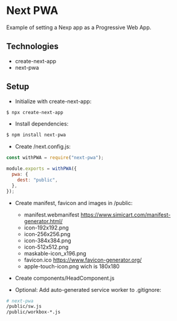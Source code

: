 # Next PWA

Example of setting a Nexp app as a Progressive Web App.

## Technologies

- create-next-app
- next-pwa

## Setup

- Initialize with create-next-app:

```bash
$ npx create-next-app
```

- Install dependencies:

```bash
$ npm install next-pwa
```

- Create /next.config.js:

```js
const withPWA = require("next-pwa");

module.exports = withPWA({
  pwa: {
    dest: "public",
  },
});
```

- Create manifest, favicon and images in /public:
  - manifest.webmanifest https://www.simicart.com/manifest-generator.html/
  - icon-192x192.png
  - icon-256x256.png
  - icon-384x384.png
  - icon-512x512.png
  - maskable-icon_x196.png
  - favicon.ico https://www.favicon-generator.org/
  - apple-touch-icon.png wich is 180x180

- Create components/HeadComponent.js

- Optional: Add auto-generated service worker to .gitignore:

```bash
# next-pwa
/public/sw.js
/public/workbox-*.js
```
